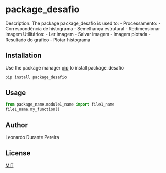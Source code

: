 # package_desafio

Description. 
The package package_desafio is used to:
	- Processamento:
	- Correspondência de histograma
	- Semelhança estrutural
	- Redimensionar imagem
Utilitários:
	- Ler imagem
	- Salvar imagem
	- Imagem plotada
	- Resultado do gráfico
	- Plotar histograma

## Installation

Use the package manager [pip](https://pip.pypa.io/en/stable/) to install package_desafio

```bash
pip install package_desafio
```

## Usage

```python
from package_name.module1_name import file1_name
file1_name.my_function()
```

## Author
Leonardo Durante Pereira

## License
[MIT](https://choosealicense.com/licenses/mit/)